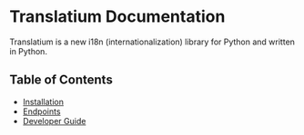 # Translatium Documentation

Translatium is a new i18n (internationalization) library for Python and written in Python.

## Table of Contents

- [Installation](install.md)
- [Endpoints](endpoints.md)
- [Developer Guide](developer.md)
